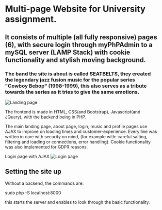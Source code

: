 # Multi-page Website for University assignment. 

## It consists of multiple (all fully responsive) pages (6), with secure login through myPhPAdmin to a mySQL server (LAMP Stack) with cookie functionality and stylish moving background.

### The band the site is about is called SEATBELTS, they created the legendary jazz fusion music for the popular series "Cowboy Bebop" (1998-1999), this also serves as a tribute towards the series as it tries to give the same emotions.

![Landing page](https://github.com/Que-sar/Seatbelts-VanillaWebSite/blob/main/imagery/landing.png)

The frontend is made in HTML, CSS(and Bootstrap), Javascript(and JQuery), with the backend being in PHP.

The main landing page, about page, login, music and profile pages use AJAX to improve on loading times and customer-experience.
Every line was written in care with security on mind, (for example with: careful salting, filtering and loading or connections, error handling).
Cookie functionality was also implemented for GDPR reasons.

Login page with AJAX
![Login page](https://github.com/Que-sar/Seatbelts-VanillaWebSite/blob/main/imagery/login.png)

## Setting the site up

Without a backend, the commands are:

sudo php -S localhost:8000

this starts the server and enables to look through the basic functionality.


